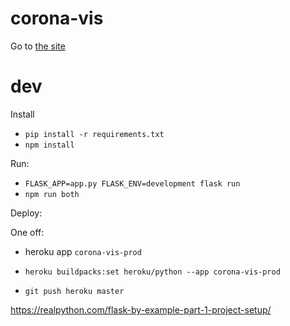 # corona-vis

Go to [the site](vis/publish)

# dev

Install 

* `pip install -r requirements.txt`
* `npm install`

Run: 

* `FLASK_APP=app.py FLASK_ENV=development flask run`
* `npm run both`

Deploy:

One off:
* heroku app `corona-vis-prod`
* `heroku buildpacks:set heroku/python --app corona-vis-prod`


* `git push heroku master`

https://realpython.com/flask-by-example-part-1-project-setup/ 
